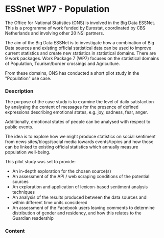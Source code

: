 # ESSnet WP7 - Population #

The Office for National Statistics (ONS) is involved in the Big Data ESSNet. This is a programme of work funded by Eurostat, coordinated by CBS Netherlands and involving other 20 NSI partners. 

The aim of the Big Data ESSNet is to investigate how a combination of Big Data sources and existing official statistical data can be used to improve current statistics and create new statistics in statistical domains.
There are 9 work packages. Work Package 7 (WP7) focuses on the statistical domains of Population, Tourism/border crossings and Agriculture. 

From these domains, ONS has conducted a short pilot study in the "Population" use case.

### Description ###

The purpose of the case study is to examine the level of daily satisfaction by analysing the content of messages for the presence of defined expressions describing emotional states, e.g. joy, sadness, fear, anger. 

Additionally, emotional states of people can be analysed with respect to public events.

The idea is to explore how we might produce statistics on social sentiment from news sites/blogs/social media towards events/topics and how those can be linked to existing official statistics which annually measure population well-being.

This pilot study was set to provide:

* An in-depth exploration for the chosen source(s)
* An assessment of the API / web scraping conditions of the potential sources
* An exploration and application of lexicon-based sentiment analysis techniques
* An analysis of the results produced between the data sources and within different time units considered
* An assessment of the Facebook users leaving comments to determine distribution of gender and residency, and how this relates to the Guardian readership

### Content ###